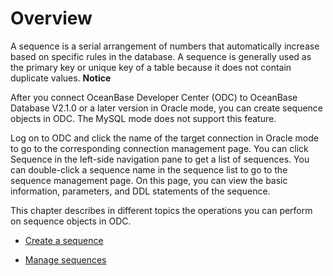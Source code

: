 Overview 
=============================

A sequence is a serial arrangement of numbers that automatically increase based on specific rules in the database. A sequence is generally used as the primary key or unique key of a table because it does not contain duplicate values. 
**Notice**



After you connect OceanBase Developer Center (ODC) to OceanBase Database V2.1.0 or a later version in Oracle mode, you can create sequence objects in ODC. The MySQL mode does not support this feature.

Log on to ODC and click the name of the target connection in Oracle mode to go to the corresponding connection management page. You can click Sequence in the left-side navigation pane to get a list of sequences. You can double-click a sequence name in the sequence list to go to the sequence management page. On this page, you can view the basic information, parameters, and DDL statements of the sequence. 

This chapter describes in different topics the operations you can perform on sequence objects in ODC.

* [Create a sequence](../../../6.client-odc-user-guide/9.client-odc-database-objects/5.client-odc-sequence-objects/2.client-odc-create-a-sequence.md)

  

* [Manage sequences](../../../6.client-odc-user-guide/9.client-odc-database-objects/5.client-odc-sequence-objects/3.client-odc-manage-sequence.md)

  



